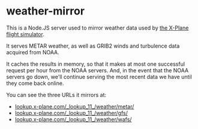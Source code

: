 # weather-mirror

This is a Node.JS server used to mirror weather data used by [the X-Plane flight simulator](https://www.x-plane.com).

It serves METAR weather, as well as GRIB2 winds and turbulence data acquired from NOAA.

It caches the results in memory, so that it makes at most one successful request per hour from the NOAA servers. And, in the event that the NOAA servers go down, we'll continue serving the most recent data we have until they come back online.

You can see the three URLs it mirrors at:

- [lookup.x-plane.com/\_lookup\_11\_/weather/metar/](http://lookup.x-plane.com/_lookup_11_/weather/metar/)
- [lookup.x-plane.com/\_lookup\_11\_/weather/gfs/](http://lookup.x-plane.com/_lookup_11_/weather/gfs/)
- [lookup.x-plane.com/\_lookup\_11\_/weather/wafs/](http://lookup.x-plane.com/_lookup_11_/weather/wafs/)
